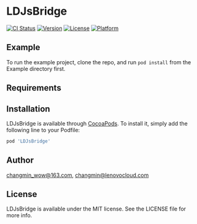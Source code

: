 # LDJsBridge

[![CI Status](https://img.shields.io/travis/changmin_wow@163.com/LDJsBridge.svg?style=flat)](https://travis-ci.org/changmin_wow@163.com/LDJsBridge)
[![Version](https://img.shields.io/cocoapods/v/LDJsBridge.svg?style=flat)](https://cocoapods.org/pods/LDJsBridge)
[![License](https://img.shields.io/cocoapods/l/LDJsBridge.svg?style=flat)](https://cocoapods.org/pods/LDJsBridge)
[![Platform](https://img.shields.io/cocoapods/p/LDJsBridge.svg?style=flat)](https://cocoapods.org/pods/LDJsBridge)

## Example

To run the example project, clone the repo, and run `pod install` from the Example directory first.

## Requirements

## Installation

LDJsBridge is available through [CocoaPods](https://cocoapods.org). To install
it, simply add the following line to your Podfile:

```ruby
pod 'LDJsBridge'
```

## Author

changmin_wow@163.com, changmin@lenovocloud.com

## License

LDJsBridge is available under the MIT license. See the LICENSE file for more info.

